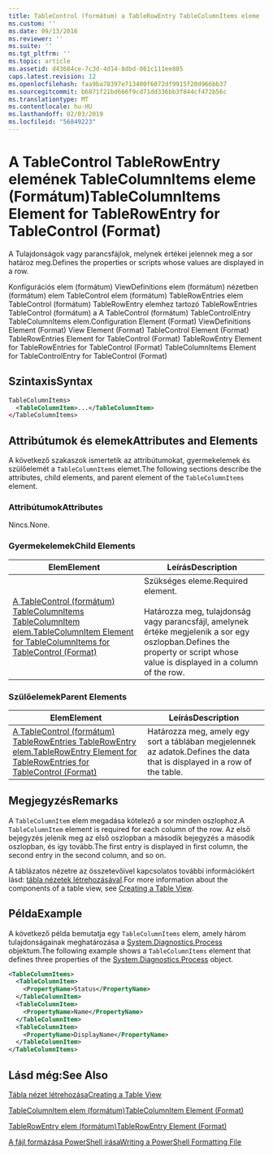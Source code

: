 ```yaml
---
title: TableControl (formátum) a TableRowEntry TableColumnItems eleme |} A Microsoft Docs
ms.custom: ''
ms.date: 09/13/2016
ms.reviewer: ''
ms.suite: ''
ms.tgt_pltfrm: ''
ms.topic: article
ms.assetid: d43684ce-7c3d-4d14-8dbd-061c111ee805
caps.latest.revision: 12
ms.openlocfilehash: faa9ba78397e713400f6072df9915f20d966bb37
ms.sourcegitcommit: b6871f21bd666f9cd71dd336bb3f844cf472b56c
ms.translationtype: MT
ms.contentlocale: hu-HU
ms.lasthandoff: 02/03/2019
ms.locfileid: "56849223"
---
```

# <a name="tablecolumnitems-element-for-tablerowentry-for-tablecontrol-format"></a><span data-ttu-id="d048d-102">A TableControl TableRowEntry elemének TableColumnItems eleme (Formátum)</span><span class="sxs-lookup"><span data-stu-id="d048d-102">TableColumnItems Element for TableRowEntry for TableControl (Format)</span></span>

<span data-ttu-id="d048d-103">A Tulajdonságok vagy parancsfájlok, melynek értékei jelennek meg a sor határoz meg.</span><span class="sxs-lookup"><span data-stu-id="d048d-103">Defines the properties or scripts whose values are displayed in a row.</span></span>

<span data-ttu-id="d048d-104">Konfigurációs elem (formátum) ViewDefinitions elem (formátum) nézetben (formátum) elem TableControl elem (formátum) TableRowEntries elem TableControl (formátum) TableRowEntry elemhez tartozó TableRowEntries TableControl (formátum) a A TableControl (formátum) TableControlEntry TableColumnItems elem.</span><span class="sxs-lookup"><span data-stu-id="d048d-104">Configuration Element (Format) ViewDefinitions Element (Format) View Element (Format) TableControl Element (Format) TableRowEntries Element for TableControl (Format) TableRowEntry Element for TableRowEntries for TableControl (Format) TableColumnItems Element for TableControlEntry for TableControl (Format)</span></span>

## <a name="syntax"></a><span data-ttu-id="d048d-105">Szintaxis</span><span class="sxs-lookup"><span data-stu-id="d048d-105">Syntax</span></span>

```xml
TableColumnItems>
  <TableColumnItem>...</TableColumnItem>
</TableColumnItems>
```

## <a name="attributes-and-elements"></a><span data-ttu-id="d048d-106">Attribútumok és elemek</span><span class="sxs-lookup"><span data-stu-id="d048d-106">Attributes and Elements</span></span>

<span data-ttu-id="d048d-107">A következő szakaszok ismertetik az attribútumokat, gyermekelemek és szülőelemét a `TableColumnItems` elemet.</span><span class="sxs-lookup"><span data-stu-id="d048d-107">The following sections describe the attributes, child elements, and parent element of the `TableColumnItems` element.</span></span>

### <a name="attributes"></a><span data-ttu-id="d048d-108">Attribútumok</span><span class="sxs-lookup"><span data-stu-id="d048d-108">Attributes</span></span>

<span data-ttu-id="d048d-109">Nincs.</span><span class="sxs-lookup"><span data-stu-id="d048d-109">None.</span></span>

### <a name="child-elements"></a><span data-ttu-id="d048d-110">Gyermekelemek</span><span class="sxs-lookup"><span data-stu-id="d048d-110">Child Elements</span></span>

|<span data-ttu-id="d048d-111">Elem</span><span class="sxs-lookup"><span data-stu-id="d048d-111">Element</span></span>|<span data-ttu-id="d048d-112">Leírás</span><span class="sxs-lookup"><span data-stu-id="d048d-112">Description</span></span>|
|-------------|-----------------|
|[<span data-ttu-id="d048d-113">A TableControl (formátum) TableColumnItems TableColumnItem elem.</span><span class="sxs-lookup"><span data-stu-id="d048d-113">TableColumnItem Element for TableColumnItems for TableControl (Format)</span></span>](./tablecolumnitem-element-for-tablecolumnitems-for-tablecontrol-format.md)|<span data-ttu-id="d048d-114">Szükséges eleme.</span><span class="sxs-lookup"><span data-stu-id="d048d-114">Required element.</span></span><br /><br /> <span data-ttu-id="d048d-115">Határozza meg, tulajdonság vagy parancsfájl, amelynek értéke megjelenik a sor egy oszlopban.</span><span class="sxs-lookup"><span data-stu-id="d048d-115">Defines the property or script whose value is displayed in a column of the row.</span></span>|

### <a name="parent-elements"></a><span data-ttu-id="d048d-116">Szülőelemek</span><span class="sxs-lookup"><span data-stu-id="d048d-116">Parent Elements</span></span>

|<span data-ttu-id="d048d-117">Elem</span><span class="sxs-lookup"><span data-stu-id="d048d-117">Element</span></span>|<span data-ttu-id="d048d-118">Leírás</span><span class="sxs-lookup"><span data-stu-id="d048d-118">Description</span></span>|
|-------------|-----------------|
|[<span data-ttu-id="d048d-119">A TableControl (formátum) TableRowEntries TableRowEntry elem.</span><span class="sxs-lookup"><span data-stu-id="d048d-119">TableRowEntry Element for TableRowEntries for TableControl (Format)</span></span>](./tablerowentry-element-for-tablerowentroes-for-tablecontrol-format.md)|<span data-ttu-id="d048d-120">Határozza meg, amely egy sort a táblában megjelennek az adatok.</span><span class="sxs-lookup"><span data-stu-id="d048d-120">Defines the data that is displayed in a row of the table.</span></span>|

## <a name="remarks"></a><span data-ttu-id="d048d-121">Megjegyzés</span><span class="sxs-lookup"><span data-stu-id="d048d-121">Remarks</span></span>

<span data-ttu-id="d048d-122">A `TableColumnItem` elem megadása kötelező a sor minden oszlophoz.</span><span class="sxs-lookup"><span data-stu-id="d048d-122">A `TableColumnItem` element is required for each column of the row.</span></span> <span data-ttu-id="d048d-123">Az első bejegyzés jelenik meg az első oszlopban a második bejegyzés a második oszlopban, és így tovább.</span><span class="sxs-lookup"><span data-stu-id="d048d-123">The first entry is displayed in first column, the second entry in the second column, and so on.</span></span>

<span data-ttu-id="d048d-124">A táblázatos nézetre az összetevőivel kapcsolatos további információkért lásd: [tábla nézetek létrehozásával](./creating-a-table-view.md).</span><span class="sxs-lookup"><span data-stu-id="d048d-124">For more information about the components of a table view, see [Creating a Table View](./creating-a-table-view.md).</span></span>

## <a name="example"></a><span data-ttu-id="d048d-125">Példa</span><span class="sxs-lookup"><span data-stu-id="d048d-125">Example</span></span>

<span data-ttu-id="d048d-126">A következő példa bemutatja egy `TableColumnItems` elem, amely három tulajdonságainak meghatározása a [System.Diagnostics.Process](/dotnet/api/System.Diagnostics.Process) objektum.</span><span class="sxs-lookup"><span data-stu-id="d048d-126">The following example shows a `TableColumnItems` element that defines three properties of the [System.Diagnostics.Process](/dotnet/api/System.Diagnostics.Process) object.</span></span>

```xml
<TableColumnItems>
  <TableColumnItem>
    <PropertyName>Status</PropertyName>
  </TableColumnItem>
  <TableColumnItem>
    <PropertyName>Name</PropertyName>
  </TableColumnItem>
  <TableColumnItem>
    <PropertyName>DisplayName</PropertyName>
  </TableColumnItem>
</TableColumnItems>

```

## <a name="see-also"></a><span data-ttu-id="d048d-127">Lásd még:</span><span class="sxs-lookup"><span data-stu-id="d048d-127">See Also</span></span>

[<span data-ttu-id="d048d-128">Tábla nézet létrehozása</span><span class="sxs-lookup"><span data-stu-id="d048d-128">Creating a Table View</span></span>](./creating-a-table-view.md)

[<span data-ttu-id="d048d-129">TableColumnItem elem (formátum)</span><span class="sxs-lookup"><span data-stu-id="d048d-129">TableColumnItem Element (Format)</span></span>](./tablecolumnitem-element-for-tablecolumnitems-for-tablecontrol-format.md)

[<span data-ttu-id="d048d-130">TableRowEntry elem (formátum)</span><span class="sxs-lookup"><span data-stu-id="d048d-130">TableRowEntry Element (Format)</span></span>](./tablerowentry-element-for-tablerowentroes-for-tablecontrol-format.md)

[<span data-ttu-id="d048d-131">A fájl formázása PowerShell írása</span><span class="sxs-lookup"><span data-stu-id="d048d-131">Writing a PowerShell Formatting File</span></span>](./writing-a-powershell-formatting-file.md)
